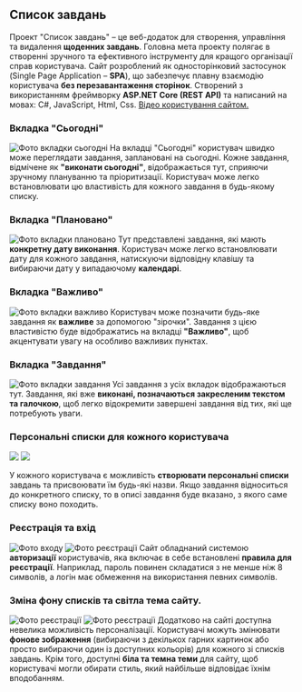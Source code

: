 
## Список завдань
Проект "Список завдань" – це веб-додаток для створення, управління та видалення **щоденних завдань**. Головна мета проекту полягає в створенні зручного та ефективного інструменту для кращого організації справ користувача. Сайт розроблений як односторінковий застосунок (Single Page Application – **SPA**), що забезпечує плавну взаємодію користувача **без перезавантаження сторінок**. Створений з використанням фреймворку **ASP.NET Core (REST API)** та написаний на мовах: C#, JavaScript, Html, Css. [Відео користування сайтом.](https://youtu.be/y8n83VHEKAM)

### Вкладка "Сьогодні"
![Фото вкладки сьогодні](Screenshots/today.jpg)
На вкладці "Сьогодні" користувач швидко може переглядати завдання, заплановані на сьогодні. Кожне завдання, відмічене як **"виконати сьогодні"**, відображається тут, сприяючи зручному плануванню та пріоритизації. Користувач може легко встановлювати цю властивість для кожного завдання в будь-якому списку.

### Вкладка "Плановано"
![Фото вкладки плановано](Screenshots/planed.jpg)
Тут представлені завдання, які мають **конкретну дату виконання**. Користувач може легко встановлювати дату для кожного завдання, натискуючи відповідну клавішу та вибираючи дату у випадаючому **календарі**.

### Вкладка "Важливо"
![Фото вкладки важливо](Screenshots/important.jpg)
Користувач може позначити будь-яке завдання як **важливе** за допомогою "зірочки". Завдання з цією властивістю буде відображатись на вкладці **"Важливо"**, щоб акцентувати увагу на особливо важливих пунктах.

### Вкладка "Завдання"
![Фото вкладки завдання](Screenshots/tasks.jpg)
Усі завдання з усіх вкладок відображаються тут. Завдання, які вже **виконані, позначаються закресленим текстом та галочкою**, щоб легко відокремити завершені завдання від тих, які ще потребують уваги.

### Персональні списки для кожного користувача
  <img src="Screenshots/univer.jpg"  />
  <img src="Screenshots/aspnet.jpg"  />

У кожного користувача є можливість **створювати персональні списки** завдань та присвоювати їм будь-які назви. Якщо завдання відноситься до конкретного списку, то в описі завдання буде вказано, з якого саме списку воно походить.

### Реєстрація та вхід
![Фото входу](Screenshots/login.jpg)
![Фото реєстрації](Screenshots/reg.jpg)
Сайт обладнаний системою **авторизації** користувачів, яка включає в себе встановлені **правила для реєстрації**. Наприклад, пароль повинен складатися з не менше ніж 8 символів, а логін має обмеження на використання певних символів.

### Зміна фону списків та світла тема сайту.
![Фото реєстрації](Screenshots/back.jpg)
![Фото реєстрації](Screenshots/white.jpg)
Додатково на сайті доступна невелика можливість персоналізації. Користувачі можуть змінювати **фонове зображення** (вибираючи з декількох гарних картинок або просто вибираючи один із доступних кольорів) для кожного зі списків завдань. Крім того, доступні **біла та темна теми** для сайту, щоб користувачі могли обирати стиль, який найбільше відповідає їхнім вподобанням.


